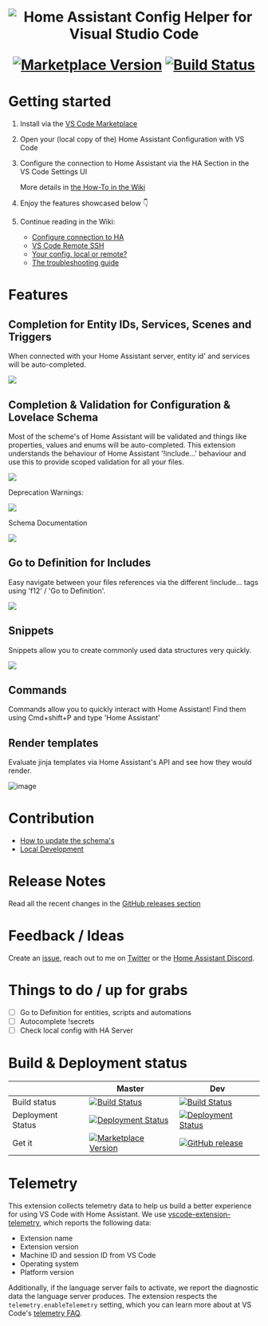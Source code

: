 <h1 align="center">

<img src="https://raw.githubusercontent.com/keesschollaart81/vscode-home-assistant/dev/assets/header.png" alt="Home Assistant Config Helper for Visual Studio Code"/>

[![Marketplace Version](https://vsmarketplacebadge.apphb.com/version/keesschollaart.vscode-home-assistant.svg "Current Release")](https://marketplace.visualstudio.com/items?itemName=keesschollaart.vscode-home-assistant)  [![Build Status](https://caseonline.visualstudio.com/vscode-home-assistant/_apis/build/status/keesschollaart81.vscode-home-assistant?branchName=master)](https://caseonline.visualstudio.com/vscode-home-assistant/_build/index?definitionId=23)

</h1>

# Getting started

1. Install via the [VS Code Marketplace](https://marketplace.visualstudio.com/items?itemName=keesschollaart.vscode-home-assistant)

2. Open your (local copy of the) Home Assistant Configuration with VS Code

3. Configure the connection to Home Assistant via the HA Section in the VS Code Settings UI

   More details in [the How-To in the Wiki](https://github.com/keesschollaart81/vscode-home-assistant/wiki/Configure-connection-to-HA)

4. Enjoy the features showcased below 👇

5. Continue reading in the Wiki:

    - [Configure connection to HA](https://github.com/keesschollaart81/vscode-home-assistant/wiki/Configure-connection-to-HA)
    - [VS Code Remote SSH](https://github.com/keesschollaart81/vscode-home-assistant/wiki/VS-Code-Remote-SSH)
    - [Your config, local or remote?](https://github.com/keesschollaart81/vscode-home-assistant/wiki/Your-config,-local-or-remote%3F)
    - [The troubleshooting guide](https://github.com/keesschollaart81/vscode-home-assistant/wiki/Troubleshooting)

# Features

## Completion for Entity IDs, Services, Scenes and Triggers

When connected with your Home Assistant server, entity id' and services will be auto-completed.

<img src="https://raw.githubusercontent.com/keesschollaart81/vscode-home-assistant/dev/assets/entity_service_completion.gif">

## Completion & Validation for Configuration & Lovelace Schema

Most of the scheme's of Home Assistant will be validated and things like properties, values and enums will be auto-completed. This extension understands the behaviour of Home Assistant '!include...' behaviour and use this to provide scoped validation for all your files.

<img src="https://raw.githubusercontent.com/keesschollaart81/vscode-home-assistant/dev/assets/schema_validation_completion.gif">

Deprecation Warnings:

<img src="https://raw.githubusercontent.com/keesschollaart81/vscode-home-assistant/dev/assets/deprecation-warnings.png">

Schema Documentation

<img src="https://raw.githubusercontent.com/keesschollaart81/vscode-home-assistant/dev/assets/schema-documentation.png">

## Go to Definition for Includes

Easy navigate between your files references via the different !include... tags using 'f12' / 'Go to Definition'.

<img src="https://raw.githubusercontent.com/keesschollaart81/vscode-home-assistant/dev/assets/go_to_definition.gif">

## Snippets

Snippets allow you to create commonly used data structures very quickly.

<img src="https://raw.githubusercontent.com/keesschollaart81/vscode-home-assistant/dev/assets/snippet.gif">

## Commands

Commands allow you to quickly interact with Home Assistant! Find them using Cmd+shift+P and type 'Home Assistant'

## Render templates
Evaluate jinja templates via Home Assistant's API and see how they would render.

![image](https://user-images.githubusercontent.com/6755359/69496084-6b089d80-0ece-11ea-8496-50251b91732f.png)

# Contribution

- [How to update the schema's](https://github.com/keesschollaart81/vscode-home-assistant/wiki/HowTo:-Update-the-schema's)
- [Local Development](https://github.com/keesschollaart81/vscode-home-assistant/wiki/Local-development)

# Release Notes

Read all the recent changes in the [GitHub releases section](https://github.com/keesschollaart81/vscode-home-assistant/releases)

# Feedback / Ideas

Create an [issue](https://github.com/keesschollaart81/vscode-home-assistant/issues/new/choose), reach out to me on [Twitter](https://twitter.com/keesschollaart) or the [Home Assistant Discord](https://discord.gg/c5DvZ4e).

# Things to do / up for grabs

- [ ] Go to Definition for entities, scripts and automations
- [ ] Autocomplete !secrets
- [ ] Check local config with HA Server

# Build & Deployment status

|                     | Master   | Dev  |
|--------------------------------|-----------------|-----------------|
| Build status |  [![Build Status](https://caseonline.visualstudio.com/vscode-home-assistant/_apis/build/status/keesschollaart81.vscode-home-assistant?branchName=master)](https://caseonline.visualstudio.com/vscode-home-assistant/_build/index?definitionId=23)   | [![Build Status](https://caseonline.visualstudio.com/vscode-home-assistant/_apis/build/status/keesschollaart81.vscode-home-assistant?branchName=dev)](https://caseonline.visualstudio.com/vscode-home-assistant/_build/index?definitionId=23)
| Deployment Status | [![Deployment Status](https://caseonline.vsrm.visualstudio.com/_apis/public/Release/badge/b5e7419e-352f-433e-8690-463d52b2c4f7/1/2)](https://caseonline.visualstudio.com/vscode-home-assistant/_releases2?definitionId=1) |[![Deployment Status](https://caseonline.vsrm.visualstudio.com/_apis/public/Release/badge/b5e7419e-352f-433e-8690-463d52b2c4f7/1/1)](https://caseonline.visualstudio.com/vscode-home-assistant/_releases2?definitionId=1)|
| Get it | [![Marketplace Version](https://vsmarketplacebadge.apphb.com/version/keesschollaart.vscode-home-assistant.svg "Current Release")](https://marketplace.visualstudio.com/items?itemName=keesschollaart.vscode-home-assistant) | [![GitHub release](https://img.shields.io/github/release-pre/keesschollaart81/vscode-home-assistant.svg)](https://github.com/keesschollaart81/vscode-home-assistant/releases)|

# Telemetry

This extension collects telemetry data to help us build a better experience for
using VS Code with Home Assistant. We use [vscode-extension-telemetry](https://github.com/Microsoft/vscode-extension-telemetry),
which reports the following data:

- Extension name
- Extension version
- Machine ID and session ID from VS Code
- Operating system
- Platform version

Additionally, if the language server fails to activate, we report the diagnostic
data the language server produces. The extension respects the `telemetry.enableTelemetry`
setting, which you can learn more about at VS Code's
[telemetry FAQ](https://code.visualstudio.com/docs/supporting/faq#_how-to-disable-telemetry-reporting).
